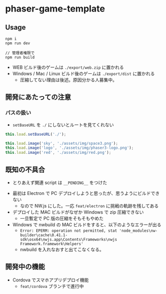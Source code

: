 # phaser-game-template

## Usage

```
npm i
npm run dev

// 管理者権限で
npm run build
```

- WEB ビルド後のゲームは `./export/web.zip` に置かれる
- Windows / Mac / Linux ビルド後のゲームは `./export/dist` に置かれる
  - 圧縮してない理由は後述。原因分かる人募集中。

## 開発にあたっての注意

### パスの扱い

- `setBaseURL` を `./` にしないとルートを見てくれない

```js
this.load.setBaseURL('./');

this.load.image('sky', './assets/img/space3.png');
this.load.image('logo', './assets/img/phaser3-logo.png');
this.load.image('red', './assets/img/red.png');
```

## 既知の不具合

- とりあえず関連 script は `__PENDING__` をつけた

* 最初は Electron で PC デプロイしようと思ったが、思うようにビルドできない
  - なので NW.js にした。一応 `feat/electron` に挑戦の軌跡を残してある
* デプロイした MAC ビルドがなぜか Windows で zip 圧縮できない
  - 一旦暫定で PC 版の圧縮をそもそもやめた
* Windows で nwbuild の MAC ビルドをすると、以下のようなエラーが出る
  - `Error: EPERM: operation not permitted, stat 'node_modules\nw-builder\cache\0.41.1-sdk\osx64\nwjs.app\Contents\Frameworks\nwjs Framework.framework\Helpers'`
  - nwbuild を入れなおすと出てこなくなる。

## 開発中の機能

- Cordova でスマホアプリデプロイ機能
  - `feat/cordova` ブランチで進行中
